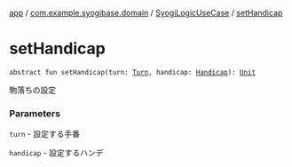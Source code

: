 [app](../../index.md) / [com.example.syogibase.domain](../index.md) / [SyogiLogicUseCase](index.md) / [setHandicap](./set-handicap.md)

# setHandicap

`abstract fun setHandicap(turn: `[`Turn`](../../com.example.syogibase.domain.value/-turn/index.md)`, handicap: `[`Handicap`](../../com.example.syogibase.domain.value/-handicap/index.md)`): `[`Unit`](https://kotlinlang.org/api/latest/jvm/stdlib/kotlin/-unit/index.html)

駒落ちの設定

### Parameters

`turn` - 設定する手番

`handicap` - 設定するハンデ